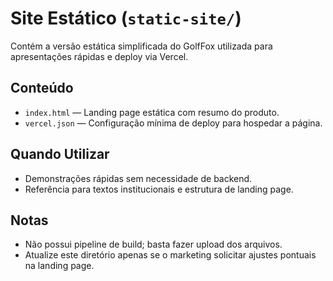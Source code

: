 # Site Estático (`static-site/`)

Contém a versão estática simplificada do GolfFox utilizada para apresentações rápidas e deploy via Vercel.

## Conteúdo

- `index.html` — Landing page estática com resumo do produto.
- `vercel.json` — Configuração mínima de deploy para hospedar a página.

## Quando Utilizar

- Demonstrações rápidas sem necessidade de backend.
- Referência para textos institucionais e estrutura de landing page.

## Notas

- Não possui pipeline de build; basta fazer upload dos arquivos.
- Atualize este diretório apenas se o marketing solicitar ajustes pontuais na landing page.
